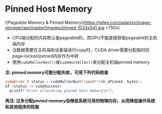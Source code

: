 # Pinned Host Memory

![Pageable Memory & Pinned Memory](https://gitee.com/againxx/image-storage/raw/master/images/pinned-1024x541.jpg =750x)

* CPU端分配的内存默认是pageable的，而GPU不能直接获取pageable的主机端内存
* 当数据需要在主机端和设备端进行copy时，CUDA driver需要分配临时的page-locked/pinned内存作为中转
* 使用`cudaMallocHost()`或`cudaHostAlloc()`来分配主机端pinned memory

**注: pinned memory可能分配失败，可用下列代码检查**

```cpp
cudaError_t status = cudaMallocHost((void**)&h_aPinned, bytes);
if (status != cudaSuccess)
  printf("Error allocating pinned host memory\n");
```

**再注: 过多分配pinned memory会降低系统可用的物理内存，从而降低操作系统和其他程序的性能**
